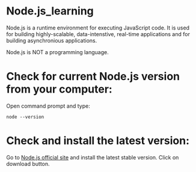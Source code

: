 # Node.js_learning
Node.js is a runtime environment for executing JavaScript code. It is used for building highly-scalable, data-intenstive, real-time applications and for building asynchronious applications.

Node.js is NOT a programming language.

# Check for current Node.js version from your computer:
Open command prompt and type:
```
node --version
```

# Check and install the latest version:
Go to [Node.js official site](www.nodejs.org) and install the latest stable version. Click on download button.


